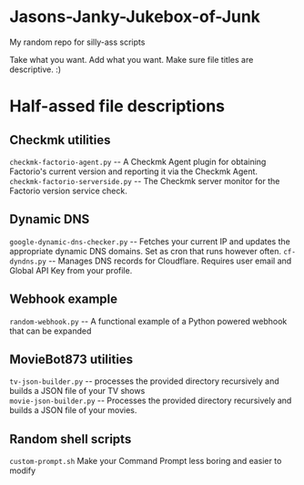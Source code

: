 # Jasons-Janky-Jukebox-of-Junk
My random repo for silly-ass scripts

Take what you want. Add what you want. Make sure file titles are descriptive. :)

# Half-assed file descriptions
## Checkmk utilities
`checkmk-factorio-agent.py` -- A Checkmk Agent plugin for obtaining Factorio's current version and reporting it via the Checkmk Agent.  
`checkmk-factorio-serverside.py` -- The Checkmk server monitor for the Factorio version service check.  
## Dynamic DNS
`google-dynamic-dns-checker.py` -- Fetches your current IP and updates the appropriate dynamic DNS domains. Set as cron that runs however often.
`cf-dyndns.py` -- Manages DNS records for Cloudflare. Requires user email and Global API Key from your profile.  

## Webhook example
`random-webhook.py` -- A functional example of a Python powered webhook that can be expanded  

## MovieBot873 utilities
`tv-json-builder.py` -- processes the provided directory recursively and builds a JSON file of your TV shows  
`movie-json-builder.py` -- Processes the provided directory recursively and builds a JSON file of your movies.

## Random shell scripts
`custom-prompt.sh` Make your Command Prompt less boring and easier to modify  